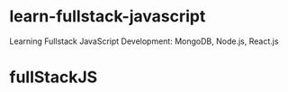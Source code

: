 # learn-fullstack-javascript
Learning Fullstack JavaScript Development: MongoDB, Node.js, React.js
# fullStackJS
